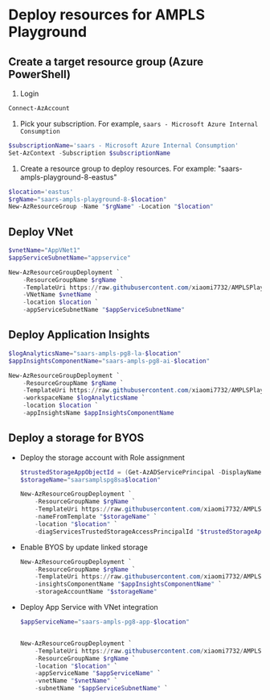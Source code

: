 # Deploy resources for AMPLS Playground

## Create a target resource group (Azure PowerShell)

1. Login

```powershell
Connect-AzAccount
```

1. Pick your subscription. For example, `saars - Microsoft Azure Internal Consumption`

```powershell
$subscriptionName='saars - Microsoft Azure Internal Consumption'
Set-AzContext -Subscription $subscriptionName
```

1. Create a resource group to deploy resources. For example: "saars-ampls-playground-8-eastus"

```powershell
$location='eastus'
$rgName="saars-ampls-playground-8-$location"
New-AzResourceGroup -Name "$rgName" -Location "$location"
```

## Deploy VNet

```powershell
$vnetName="AppVNet1"
$appServiceSubnetName="appservice"

New-AzResourceGroupDeployment `
    -ResourceGroupName $rgName `
    -TemplateUri https://raw.githubusercontent.com/xiaomi7732/AMPLSPlayground/main/deploy/VNet.jsonc `
    -VNetName $vnetName `
    -location $location `
    -appServiceSubnetName "$appServiceSubnetName"
```

## Deploy Application Insights

```powershell
$logAnalyticsName="saars-ampls-pg8-la-$location"
$appInsightsComponentName="saars-ampls-pg8-ai-$location"

New-AzResourceGroupDeployment `
    -ResourceGroupName $rgName `
    -TemplateUri https://raw.githubusercontent.com/xiaomi7732/AMPLSPlayground/main/deploy/AppInsights.jsonc `
    -workspaceName $logAnalyticsName `
    -location $location `
    -appInsightsName $appInsightsComponentName
```

## Deploy a storage for BYOS

* Deploy the storage account with Role assignment

    ```powershell
    $trustedStorageAppObjectId = (Get-AzADServicePrincipal -DisplayName "Diagnostic Services Trusted Storage Access").id
    $storageName="saarsamplspg8sa$location"

    New-AzResourceGroupDeployment `
        -ResourceGroupName $rgName `
        -TemplateUri https://raw.githubusercontent.com/xiaomi7732/AMPLSPlayground/main/deploy/Storage.jsonc `
        -nameFromTemplate "$storageName" `
        -location "$location" `
        -diagServicesTrustedStorageAccessPrincipalId "$trustedStorageAppObjectId"
    ```

* Enable BYOS by update linked storage

    ```powershell
    New-AzResourceGroupDeployment `
        -ResourceGroupName $rgName `
        -TemplateUri https://raw.githubusercontent.com/xiaomi7732/AMPLSPlayground/main/deploy/LinkedStorage.jsonc `
        -insightsComponentName "$appInsightsComponentName" `
        -storageAccountName "$storageName"
    ```

* Deploy App Service with VNet integration

    ```powershell
    $appServiceName="saars-ampls-pg8-app-$location"
    
    
    New-AzResourceGroupDeployment `
        -TemplateUri https://raw.githubusercontent.com/xiaomi7732/AMPLSPlayground/main/deploy/AppService.jsonc `
        -ResourceGroupName $rgName `
        -location "$location" `
        -appServiceName "$appServiceName" `
        -vnetName "$vnetName" `
        -subnetName "$appServiceSubnetName" `
    ```